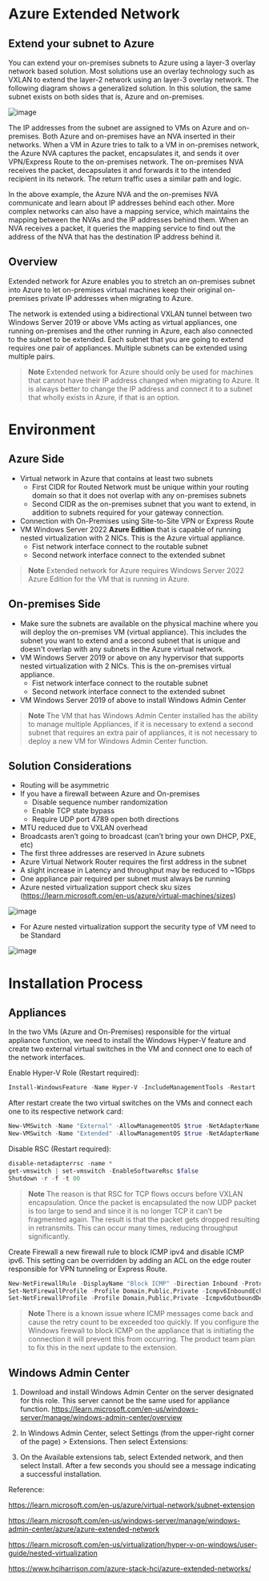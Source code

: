 # Azure Extended Network

## Extend your subnet to Azure

You can extend your on-premises subnets to Azure using a layer-3 overlay network based solution. Most solutions use an overlay technology such as VXLAN to extend the layer-2 network using an layer-3 overlay network. The following diagram shows a generalized solution. In this solution, the same subnet exists on both sides that is, Azure and on-premises.

![image](https://github.com/gfarat/AzureExtendedNetwork/assets/55545933/30dd5b8d-ce45-4e12-8a39-b6f103e4f56a)

The IP addresses from the subnet are assigned to VMs on Azure and on-premises. Both Azure and on-premises have an NVA inserted in their networks. When a VM in Azure tries to talk to a VM in on-premises network, the Azure NVA captures the packet, encapsulates it, and sends it over VPN/Express Route to the on-premises network. The on-premises NVA receives the packet, decapsulates it and forwards it to the intended recipient in its network. The return traffic uses a similar path and logic.

In the above example, the Azure NVA and the on-premises NVA communicate and learn about IP addresses behind each other. More complex networks can also have a mapping service, which maintains the mapping between the NVAs and the IP addresses behind them. When an NVA receives a packet, it queries the mapping service to find out the address of the NVA that has the destination IP address behind it.

## Overview
Extended network for Azure enables you to stretch an on-premises subnet into Azure to let on-premises virtual machines keep their original on-premises private IP addresses when migrating to Azure.

The network is extended using a bidirectional VXLAN tunnel between two Windows Server 2019 or above VMs acting as virtual appliances, one running on-premises and the other running in Azure, each also connected to the subnet to be extended. Each subnet that you are going to extend requires one pair of appliances. Multiple subnets can be extended using multiple pairs.

>**Note** Extended network for Azure should only be used for machines that cannot have their IP address changed when migrating to Azure. It is always better to change the IP address and connect it to a subnet that wholly exists in Azure, if that is an option.

# Environment

## Azure Side

- Virtual network in Azure that contains at least two subnets
  - First CIDR for Routed Network must be unique within your routing domain so that it does not overlap with any on-premises subnets
  - Second CIDR as the on-premises subnet that you want to extend, in addition to subnets required for your gateway connection.
- Connection with On-Premises using Site-to-Site VPN or Express Route
- VM Windows Server 2022 **Azure Edition** that is capable of running nested virtualization with 2 NICs. This is the Azure virtual appliance.
  - Fist network interface connect to the routable subnet
  - Second network interface connect to the extended subnet

>**Note** Extended network for Azure requires Windows Server 2022 Azure Edition for the VM that is running in Azure.

## On-premises Side

- Make sure the subnets are available on the physical machine where you will deploy the on-premises VM (virtual appliance). This includes the subnet you want to extend and a second subnet that is unique and doesn't overlap with any subnets in the Azure virtual network.
- VM Windows Server 2019 or above on any hypervisor that supports nested virtualization with 2 NICs. This is the on-premises virtual appliance.
  - Fist network interface connect to the routable subnet
  - Second network interface connect to the extended subnet
- VM Windows Server 2019 of above to install Windows Admin Center
>**Note** The VM that has Windows Admin Center installed has the ability to manage multiple Appliances, if it is necessary to extend a second subnet that requires an extra pair of appliances, it is not necessary to deploy a new VM for Windows Admin Center function.

## Solution Considerations

- Routing will be asymmetric
- If you have a firewall between Azure and On-premises
  - Disable sequence number randomization
  - Enable TCP state bypass
  - Require UDP port 4789 open both directions
- MTU reduced due to VXLAN overhead
- Broadcasts aren’t going to broadcast (can’t bring your own DHCP, PXE, etc)
- The first three addresses are reserved in Azure subnets
- Azure Virtual Network Router requires the first address in the subnet
- A slight increase in Latency and throughput may be reduced to ~1Gbps
- One appliance pair required per subnet must always be running
- Azure nested virtualization support check sku sizes (https://learn.microsoft.com/en-us/azure/virtual-machines/sizes)
  
![image](https://github.com/gfarat/AzureExtendedNetwork/assets/55545933/46b4dcd2-528d-4ef5-9f0c-6ff7070b52d0)

- For Azure nested virtualization support the security type of VM need to be Standard
  
![image](https://github.com/gfarat/AzureExtendedNetwork/assets/55545933/9b19a8b2-43cb-425a-908b-532a536fefce)

# Installation Process

## Appliances

In the two VMs (Azure and On-Premises) responsible for the virtual appliance function, we need to install the Windows Hyper-V feature and create two external virtual switches in the VM and connect one to each of the network interfaces. 

Enable Hyper-V Role (Restart required):
```powershell
Install-WindowsFeature -Name Hyper-V -IncludeManagementTools -Restart
```

After restart create the two virtual switches on the VMs and connect each one to its respective network card:
```powershell
New-VMSwitch -Name "External" -AllowManagementOS $true -NetAdapterName "Ethernet"
New-VMSwitch -Name "Extended" -AllowManagementOS $true -NetAdapterName "Ethernet 2"
```

Disable RSC (Restart required):
```powershell
disable-netadapterrsc -name *
get-vmswitch | set-vmswitch -EnableSoftwareRsc $false
Shutdown -r -f -t 00
```

>**Note** The reason is that RSC for TCP flows occurs before VXLAN encapsulation. Once the packet is encapsulated the now UDP packet is too large to send and since it is no longer TCP it can’t be fragmented again. The result is that the packet gets dropped resulting in retransmits. This can occur many times, reducing throughput significantly.

Create Firewall a new firewall rule to block ICMP ipv4 and disable ICMP ipv6. This setting can be overridden by adding an ACL on the edge router responsible for VPN tunneling or Express Route.

```powershell
New-NetFirewallRule -DisplayName "Block ICMP" -Direction Inbound -Protocol ICMPv4 -Action Block
Set-NetFirewallProfile -Profile Domain,Public,Private -Icmpv6InboundEchoRequest Blocked
Set-NetFirewallProfile -Profile Domain,Public,Private -Icmpv6OutboundDestinationUnreachable Blocked
```
>**Note** There is a known issue where ICMP messages come back and cause the retry count to be exceeded too quickly. If you configure the Windows firewall to block ICMP on the appliance that is initiating the connection it will prevent this from occurring. The product team plan to fix this in the next update to the extension.

## Windows Admin Center

1. Download and install Windows Admin Center on the server designated for this role. This server cannot be the same used for appliance function.
https://learn.microsoft.com/en-us/windows-server/manage/windows-admin-center/overview

2. In Windows Admin Center, select Settings (from the upper-right corner of the page) > Extensions. Then select Extensions:

3. On the Available extensions tab, select Extended network, and then select Install. After a few seconds you should see a message indicating a successful installation.





Reference:

https://learn.microsoft.com/en-us/azure/virtual-network/subnet-extension

https://learn.microsoft.com/en-us/windows-server/manage/windows-admin-center/azure/azure-extended-network

https://learn.microsoft.com/en-us/virtualization/hyper-v-on-windows/user-guide/nested-virtualization

https://www.hciharrison.com/azure-stack-hci/azure-extended-networks/
